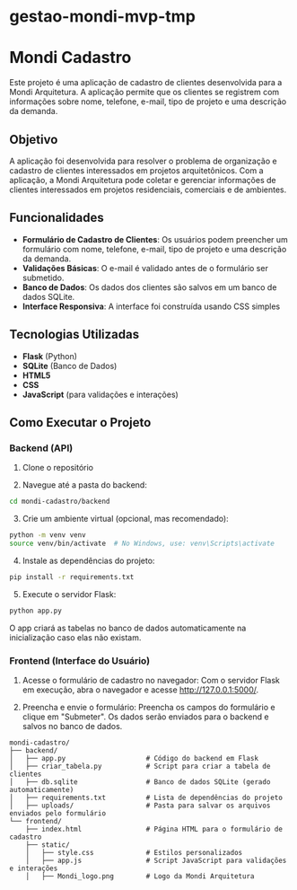 # gestao-mondi-mvp-tmp

# Mondi Cadastro

Este projeto é uma aplicação de cadastro de clientes desenvolvida para a Mondi Arquitetura. A aplicação permite que os clientes se registrem com informações sobre nome, telefone, e-mail, tipo de projeto e uma descrição da demanda.

## Objetivo

A aplicação foi desenvolvida para resolver o problema de organização e cadastro de clientes interessados em projetos arquitetônicos. Com a aplicação, a Mondi Arquitetura pode coletar e gerenciar informações de clientes interessados em projetos residenciais, comerciais e de ambientes.

## Funcionalidades

- **Formulário de Cadastro de Clientes**: Os usuários podem preencher um formulário com nome, telefone, e-mail, tipo de projeto e uma descrição da demanda.
- **Validações Básicas**: O e-mail é validado antes de o formulário ser submetido.
- **Banco de Dados**: Os dados dos clientes são salvos em um banco de dados SQLite.
- **Interface Responsiva**: A interface foi construída usando CSS simples
  
## Tecnologias Utilizadas

- **Flask** (Python)
- **SQLite** (Banco de Dados)
- **HTML5**
- **CSS** 
- **JavaScript** (para validações e interações)

## Como Executar o Projeto

### Backend (API)

1. Clone o repositório

2. Navegue até a pasta do backend:
```bash
cd mondi-cadastro/backend
```

3. Crie um ambiente virtual (opcional, mas recomendado):
```bash
python -m venv venv
source venv/bin/activate  # No Windows, use: venv\Scripts\activate
```

4. Instale as dependências do projeto:
```bash
pip install -r requirements.txt
```

5. Execute o servidor Flask:
```bash
python app.py
```

O app criará as tabelas no banco de dados automaticamente na inicialização caso elas não existam.

### Frontend (Interface do Usuário)

1. Acesse o formulário de cadastro no navegador:
Com o servidor Flask em execução, abra o navegador e acesse http://127.0.0.1:5000/.

2. Preencha e envie o formulário:
Preencha os campos do formulário e clique em "Submeter". Os dados serão enviados para o backend e salvos no banco de dados.
```
mondi-cadastro/
├── backend/
│   ├── app.py                    # Código do backend em Flask
│   ├── criar_tabela.py           # Script para criar a tabela de clientes
│   ├── db.sqlite                 # Banco de dados SQLite (gerado automaticamente)
│   ├── requirements.txt          # Lista de dependências do projeto
│   ├── uploads/                  # Pasta para salvar os arquivos enviados pelo formulário
└── frontend/
    ├── index.html                # Página HTML para o formulário de cadastro
    ├── static/
    │   ├── style.css             # Estilos personalizados
    │   ├── app.js                # Script JavaScript para validações e interações
    │   ├── Mondi_logo.png        # Logo da Mondi Arquitetura
```
